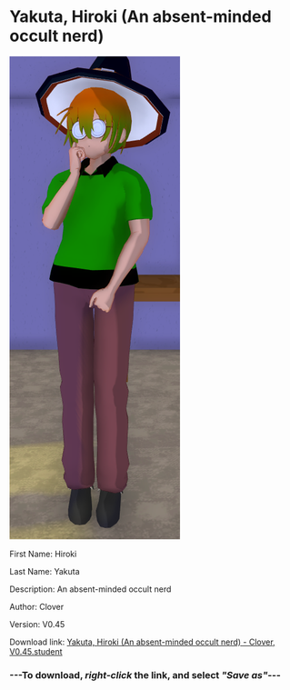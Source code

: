 # Yakuta, Hiroki (An absent-minded occult nerd)

<img src = "https://raw.githubusercontent.com/Arbiter1223/Daigaku-Gurashi-Custom-Students/master/Students/Files/Yakuta%2C%20Hiroki%20(An%20absent-minded%20occult%20nerd).png">

First Name: Hiroki

Last Name: Yakuta

Description: An absent-minded occult nerd

Author: Clover

Version: V0.45

Download link: <a href="https://raw.githubusercontent.com/Arbiter1223/Daigaku-Gurashi-Custom-Students/master/Students/Files/Yakuta%2C%20Hiroki%20(An%20absent-minded%20occult%20nerd)%20-%20Clover%2C%20V0.45.student">Yakuta, Hiroki (An absent-minded occult nerd) - Clover, V0.45.student</a>

### ---**To download, _right-click_ the link, and select _"Save as"_**---
